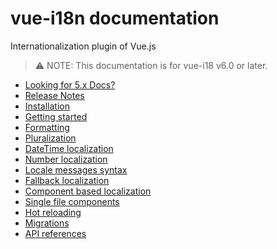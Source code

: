 # vue-i18n documentation

Internationalization plugin of Vue.js

> :warning: NOTE: This documentation is for vue-i18 v6.0 or later.

* [Looking for 5.x Docs?](https://kazupon.github.io/vue-i18n/old/)
* [Release Notes](https://github.com/kazupon/vue-i18n/releases)
* [Installation](installation.md)
* [Getting started](started.md)
* [Formatting](formatting.md)
* [Pluralization](pluralization.md)
* [DateTime localization](datetime.md)
* [Number localization](number.md)
* [Locale messages syntax](messages.md)
* [Fallback localization](fallback.md)
* [Component based localization](component.md)
* [Single file components](sfc.md)
* [Hot reloading](hot-reload.md)
* [Migrations](migrations.md)
* [API references](api.md)
